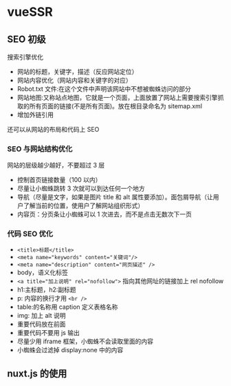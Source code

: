 # vueSSR

## SEO 初级

搜索引擎优化

-   网站的标题，关键字，描述（反应网站定位）
-   网站内容优化（网站内容和关键字的对应）
-   Robot.txt 文件:在这个文件中声明该网站中不想被蜘蛛访问的部分
-   网站地图:又称站点地图，它就是一个页面，上面放置了网站上需要搜索引擎抓取的所有页面的链接(不是所有页面)。放在根目录命名为 sitemap.xml
-   增加外链引用

还可以从网站的布局和代码上 SEO

### SEO 与网站结构优化

网站的层级越少越好，不要超过 3 层

-   控制首页链接数量（100 以内）
-   尽量让小蜘蛛跳转 3 次就可以到达任何一个地方
-   导航（尽量是文字，如果是图片 title 和 alt 属性要添加）。面包屑导航（让用户了解当前的位置，使用户了解网站组织形式）
-   内容页：分页条让小蜘蛛可以 1 次进去，而不是点击无数次下一页

### 代码 SEO 优化

-   `<title>标题</title>`
-   `<meta name="keywords" content="关键词"/>`
-   `<meta name="description" content="网页描述" />`
-   body，语义化标签
-   `<a title="加上说明" rel="nofollow">` 指向其他网址的链接加上 rel nofollow
-   h1:主标题，h2:副标题
-   p: 内容的换行才用 `<br />`
-   table:的名称用 caption 定义表格名称
-   img: 加上 alt 说明
-   重要代码放在前面
-   重要代码不要用 js 输出
-   尽量少用 iframe 框架，小蜘蛛不会读取里面的内容
-   小蜘蛛会过滤掉 display:none 中的内容

## nuxt.js 的使用 
